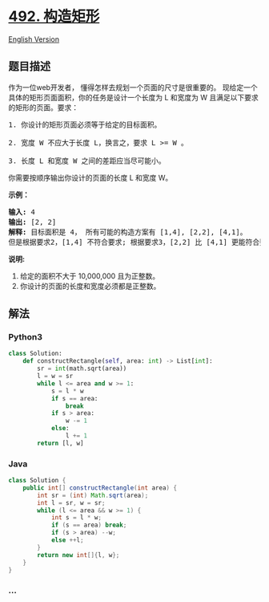# [492. 构造矩形](https://leetcode-cn.com/problems/construct-the-rectangle)

[English Version](https://cdn.jsdelivr.net/gh/doocs/leetcode@main/solution/0400-0499/0492.Construct%20the%20Rectangle/README_EN.md)

## 题目描述

<!-- 这里写题目描述 -->

<p>作为一位web开发者， 懂得怎样去规划一个页面的尺寸是很重要的。 现给定一个具体的矩形页面面积，你的任务是设计一个长度为 L 和宽度为 W 且满足以下要求的矩形的页面。要求：</p>

<pre>
1. 你设计的矩形页面必须等于给定的目标面积。

2. 宽度 W 不应大于长度 L，换言之，要求 L &gt;= W 。

3. 长度 L 和宽度 W 之间的差距应当尽可能小。
</pre>

<p>你需要按顺序输出你设计的页面的长度 L 和宽度 W。</p>

<p><strong>示例：</strong></p>

<pre>
<strong>输入:</strong> 4
<strong>输出:</strong> [2, 2]
<strong>解释:</strong> 目标面积是 4， 所有可能的构造方案有 [1,4], [2,2], [4,1]。
但是根据要求2，[1,4] 不符合要求; 根据要求3，[2,2] 比 [4,1] 更能符合要求. 所以输出长度 L 为 2， 宽度 W 为 2。
</pre>

<p><strong>说明:</strong></p>

<ol>
	<li>给定的面积不大于 10,000,000 且为正整数。</li>
	<li>你设计的页面的长度和宽度必须都是正整数。</li>
</ol>


## 解法

<!-- 这里可写通用的实现逻辑 -->

<!-- tabs:start -->

### **Python3**

<!-- 这里可写当前语言的特殊实现逻辑 -->

```python
class Solution:
    def constructRectangle(self, area: int) -> List[int]:
        sr = int(math.sqrt(area))
        l = w = sr
        while l <= area and w >= 1:
            s = l * w
            if s == area:
                break
            if s > area:
                w -= 1
            else:
                l += 1
        return [l, w]
```

### **Java**

<!-- 这里可写当前语言的特殊实现逻辑 -->

```java
class Solution {
    public int[] constructRectangle(int area) {
        int sr = (int) Math.sqrt(area);
        int l = sr, w = sr;
        while (l <= area && w >= 1) {
            int s = l * w;
            if (s == area) break;
            if (s > area) --w;
            else ++l;
        }
        return new int[]{l, w};
    }
}
```

### **...**

```

```

<!-- tabs:end -->
